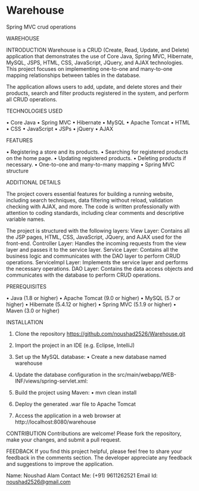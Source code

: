 # Warehouse
Spring MVC crud operations

WAREHOUSE

INTRODUCTION
Warehouse is a CRUD (Create, Read, Update, and Delete) application that demonstrates the use of
Core Java, Spring MVC, Hibernate, MySQL, JSPS, HTML, CSS, JavaScript, JQuery, and AJAX technologies.
This project focuses on implementing one-to-one and many-to-one mapping relationships between tables in the database.

The application allows users to add, update, and delete stores and their products, search and filter
products registered in the system, and perform all CRUD operations.

TECHNOLOGIES USED

  •	Core Java
  •	Spring MVC
  •	Hibernate
  •	MySQL
  •	Apache Tomcat
  •	HTML
  •	CSS
  •	JavaScript
  •	JSPs
  •	jQuery
  •	AJAX
  
FEATURES

  •	Registering a store and its products.
  •	Searching for registered products on the home page.
  •	Updating registered products.
  •	Deleting products if necessary.
  •	One-to-one and many-to-many mapping
  •	Spring MVC structure
  
ADDITIONAL DETAILS

The project covers essential features for building a running website, including search techniques, data
filtering without reload, validation checking with AJAX, and more. The code is written professionally
with attention to coding standards, including clear comments and descriptive variable names.

The project is structured with the following layers:
View Layer: Contains all the JSP pages, HTML, CSS, JavaScript, JQuery, and AJAX used for the front-end.
Controller Layer: Handles the incoming requests from the view layer and passes it to the service layer.
Service Layer: Contains all the business logic and communicates with the DAO layer to perform CRUD operations.
ServiceImpl Layer: Implements the service layer and performs the necessary operations.
DAO Layer: Contains the data access objects and communicates with the database to perform CRUD operations.

PREREQUISITES

•	Java (1.8 or higher)
•	Apache Tomcat (9.0 or higher)
•	MySQL (5.7 or higher)
•	Hibernate (5.4.12 or higher)
•	Spring MVC (5.1.9 or higher)
•	Maven (3.0 or higher)

INSTALLATION
1.	Clone the repository
    https://github.com/noushad2526/Warehouse.git
    
2.	Import the project in an IDE (e.g. Eclipse, IntelliJ)

3.	Set up the MySQL database:
    •	Create a new database named warehouse
    
4.	Update the database configuration in the 
    src/main/webapp/WEB-INF/views/spring-servlet.xml:
      <property name="driverClassName" value="com.mysql.jdbc.Driver" />
      <property name="url" value="jdbc:mysql://localhost:3306/warehouse" />
      <property name="username" value="your_mysql_username" />
      <property name="password" value="your_mysql_password" />
      
5.	Build the project using Maven:
    •	mvn clean install
    
6.	Deploy the generated .war file to Apache Tomcat

7.	Access the application in a web browser at http://localhost:8080/warehouse

CONTRIBUTION
Contributions are welcome! Please fork the repository, make your changes, and submit a pull request.

FEEDBACK
If you find this project helpful, please feel free to share your feedback in the comments section.
The developer appreciate any feedback and suggestions to improve the application.

Name: Noushad Alam
Contact Me: (+91) 9611262521
Email Id: noushad2526@gmail.com

